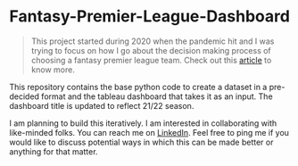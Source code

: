 # Fantasy-Premier-League-Dashboard

> This project started during 2020 when the pandemic hit and I was trying to focus on how I go about the decision making process of choosing a fantasy premier league team. Check out this [article](https://lexmankumar.medium.com/my-experiment-with-fantasy-premier-league-20-21-part-1-486a840878dc) to know more. 

This repository contains the base python code to create a dataset in a pre-decided format and the tableau dashboard that takes it as an input. The dashboard title is updated to reflect 21/22 season. 

I am planning to build this iteratively. I am interested in collaborating with like-minded folks. You can reach me on [LinkedIn](https://www.linkedin.com/in/lexmankumar). Feel free to ping me if you would like to discuss potential ways in which this can be made better or anything for that matter.
